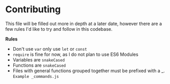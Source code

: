 # Contributing 
This file will be filled out more in depth at a later date, however there are a few rules I'd like to try and follow in this codebase.

**Rules**
* Don't use `var` only use `let` or `const`
* `require` is fine for now, as I do not plan to use ES6 Modules
* Variables are `snakeCased`
* Functions are `snakeCased`
* Files with general functions grouped together must be prefixed with a _. `Example _commands.js`
